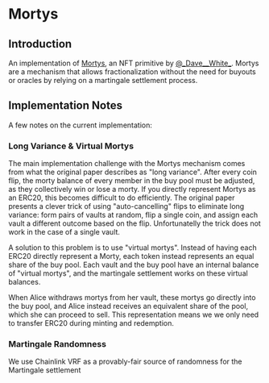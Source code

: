 # Mortys

## Introduction

An implementation of [Mortys](https://www.paradigm.xyz/2021/09/martingale-shares/), an NFT primitive by [@\_Dave\_\_White\_](https://twitter.com/_Dave__White_). Mortys are a mechanism that allows fractionalization without the need for buyouts or oracles by relying on a martingale settlement process. 

## Implementation Notes

A few notes on the current implementation:

### Long Variance & Virtual Mortys

The main implementation challenge with the Mortys mechanism comes from what the original paper describes as "long variance". After every coin flip, the morty balance of every member in the buy pool must be adjusted, as they collectively win or lose a morty. If you directly represent Mortys as an ERC20, this becomes difficult to do efficiently. The original paper presents a clever trick of using "auto-cancelling" flips to eliminate long variance: form pairs of vaults at random, flip a single coin, and assign each vault a different outcome based on the flip. Unfortunatelly the trick does not work in the case of a single vault. 

A solution to this problem is to use "virtual mortys". Instead of having each ERC20 directly represent a Morty, each token instead represents an equal share of the buy pool. Each vault and the buy pool have an internal balance of "virtual mortys", and the martingale settlement works on these virtual balances. 

When Alice withdraws mortys from her vault, these mortys go directly into the buy pool, and Alice instead receives an equivalent share of the pool, which she can proceed to sell. This representation means we we only need to transfer ERC20 during minting and redemption.  

### Martingale Randomness 

We use Chainlink VRF as a provably-fair source of randomness for the Martingale settlement
